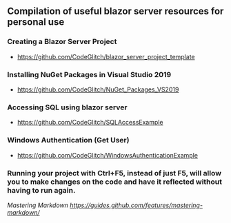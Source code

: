 ## Compilation of useful blazor server resources for personal use

### Creating a Blazor Server Project
* https://github.com/CodeGlitch/blazor_server_project_template

### Installing NuGet Packages in Visual Studio 2019 
* https://github.com/CodeGlitch/NuGet_Packages_VS2019

### Accessing SQL using blazor server
* https://github.com/CodeGlitch/SQLAccessExample

### Windows Authentication (Get User)
* https://github.com/CodeGlitch/WindowsAuthenticationExample


### Running your project with Ctrl+F5, instead of just F5, will allow you to make changes on the code and have it reflected without having to run again.

*Mastering Markdown https://guides.github.com/features/mastering-markdown/*
